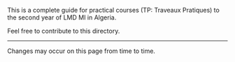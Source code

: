 This is a complete guide for practical courses (TP: Traveaux Pratiques) to the second year of LMD MI in Algeria.


Feel free to contribute to this directory.

---
Changes may occur on this page from time to time.